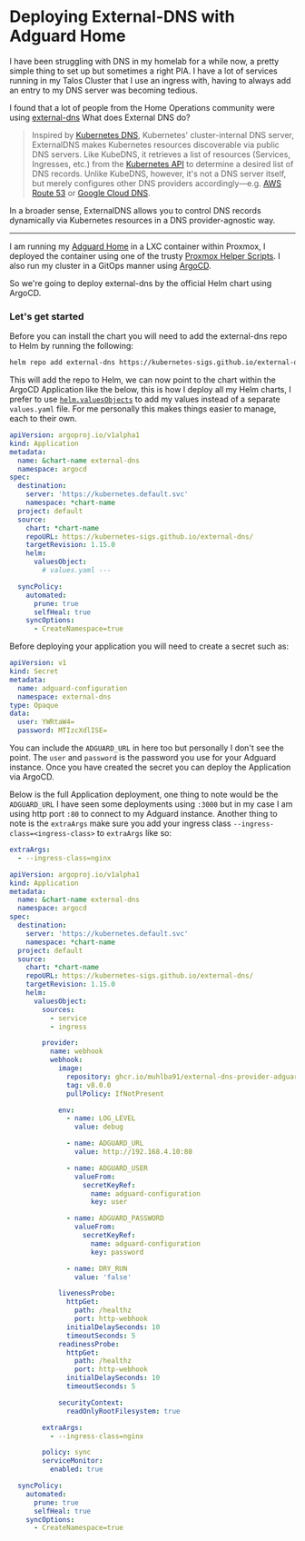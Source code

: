 # Deploying External-DNS with Adguard Home

I have been struggling with DNS in my homelab for a while now, a pretty simple thing to set up but sometimes a right PIA. I have a lot of services running in my Talos Cluster that I use an ingress with, having to always add an entry to my DNS server was becoming tedious.

I found that a lot of people from the Home Operations community were using [external-dns](https://github.com/kubernetes-sigs/external-dns) What does External DNS do?

> Inspired by [Kubernetes DNS](https://github.com/kubernetes/dns), Kubernetes' cluster-internal DNS server, ExternalDNS makes Kubernetes resources discoverable via public DNS servers. Like KubeDNS, it retrieves a list of resources (Services, Ingresses, etc.) from the [Kubernetes API](https://kubernetes.io/docs/api/) to determine a desired list of DNS records. Unlike KubeDNS, however, it's not a DNS server itself, but merely configures other DNS providers accordingly—e.g. [AWS Route 53](https://aws.amazon.com/route53/) or [Google Cloud DNS](https://cloud.google.com/dns/docs/).

In a broader sense, ExternalDNS allows you to control DNS records dynamically via Kubernetes resources in a DNS provider-agnostic way.

---

I am running my [Adguard Home](https://adguard.com/en/adguard-home/overview.html) in a LXC container within Proxmox, I deployed the container using one of the trusty [Proxmox Helper Scripts](https://tteck.github.io/Proxmox/#adguard-home-lxc). I also run my cluster in a GitOps manner using [ArgoCD](https://argo-cd.readthedocs.io/en/stable/).

So we're going to deploy external-dns by the official Helm chart using ArgoCD.

### Let's get started

Before you can install the chart you will need to add the external-dns repo to Helm by running the following:

```bash
helm repo add external-dns https://kubernetes-sigs.github.io/external-dns/
```

This will add the repo to Helm, we can now point to the chart within the ArgoCD Application like the below, this is how I deploy all my Helm charts, I prefer to use [`helm.valuesObjects`](https://argo-cd.readthedocs.io/en/stable/user-guide/helm/#values-files) to add my values instead of a separate `values.yaml` file. For me personally this makes things easier to manage, each to their own.

```yaml
apiVersion: argoproj.io/v1alpha1
kind: Application
metadata:
  name: &chart-name external-dns
  namespace: argocd
spec:
  destination:
    server: 'https://kubernetes.default.svc'
    namespace: *chart-name
  project: default
  source:
    chart: *chart-name
    repoURL: https://kubernetes-sigs.github.io/external-dns/
    targetRevision: 1.15.0
    helm:
      valuesObject:
        # values.yaml ---

  syncPolicy:
    automated:
      prune: true
      selfHeal: true
    syncOptions:
      - CreateNamespace=true
```

Before deploying your application you will need to create a secret such as:

```yaml
apiVersion: v1
kind: Secret
metadata:
  name: adguard-configuration
  namespace: external-dns
type: Opaque
data:
  user: YWRtaW4=
  password: MTIzcXdlISE=
```

You can include the `ADGUARD_URL` in here too but personally I don't see the point. The `user` and `password` is the password you use for your Adguard instance. Once you have created the secret you can deploy the Application via ArgoCD.

Below is the full Application deployment, one thing to note would be the `ADGUARD_URL` I have seen some deployments using `:3000` but in my case I am using http port `:80` to connect to my Adguard instance. Another thing to note is the `extraArgs` make sure you add your ingress class `--ingress-class=<ingress-class>` to `extraArgs` like so:

```yaml
extraArgs:
  - --ingress-class=nginx
```

```yaml
apiVersion: argoproj.io/v1alpha1
kind: Application
metadata:
  name: &chart-name external-dns
  namespace: argocd
spec:
  destination:
    server: 'https://kubernetes.default.svc'
    namespace: *chart-name
  project: default
  source:
    chart: *chart-name
    repoURL: https://kubernetes-sigs.github.io/external-dns/
    targetRevision: 1.15.0
    helm:
      valuesObject:
        sources:
          - service
          - ingress

        provider:
          name: webhook
          webhook:
            image:
              repository: ghcr.io/muhlba91/external-dns-provider-adguard
              tag: v8.0.0
              pullPolicy: IfNotPresent

            env:
              - name: LOG_LEVEL
                value: debug

              - name: ADGUARD_URL
                value: http://192.168.4.10:80

              - name: ADGUARD_USER
                valueFrom:
                  secretKeyRef:
                    name: adguard-configuration
                    key: user

              - name: ADGUARD_PASSWORD
                valueFrom:
                  secretKeyRef:
                    name: adguard-configuration
                    key: password

              - name: DRY_RUN
                value: 'false'

            livenessProbe:
              httpGet:
                path: /healthz
                port: http-webhook
              initialDelaySeconds: 10
              timeoutSeconds: 5
            readinessProbe:
              httpGet:
                path: /healthz
                port: http-webhook
              initialDelaySeconds: 10
              timeoutSeconds: 5

            securityContext:
              readOnlyRootFilesystem: true

        extraArgs:
          - --ingress-class=nginx

        policy: sync
        serviceMonitor:
          enabled: true

  syncPolicy:
    automated:
      prune: true
      selfHeal: true
    syncOptions:
      - CreateNamespace=true
```
